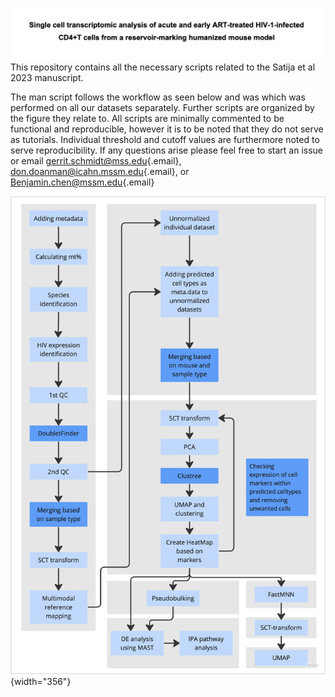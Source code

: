 ![](images/paper_title.png)This repository contains all the necessary scripts related to the Satija et al 2023 manuscript.

The man script follows the workflow as seen below and was which was performed on all our datasets separately. Further scripts are organized by the figure they relate to. All scripts are minimally commented to be functional and reproducible, however it is to be noted that they do not serve as tutorials. Individual threshold and cutoff values are furthermore noted to serve reproducibility. If any questions arise please feel free to start an issue or email [gerrit.schmidt\@mss.edu](mailto:gerrit.schmidt@mss.edu){.email}, [don.doanman\@icahn.mssm.edu](mailto:don.doanman@icahn.mssm.edu){.email}, or [Benjamin.chen\@mssm.edu](mailto:Benjamin.chen@mssm.edu){.email}

![](images/Workflow.png){width="356"}
